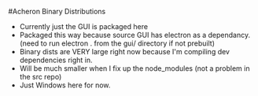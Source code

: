 #Acheron Binary Distributions

* Currently just the GUI is packaged here
* Packaged this way because source GUI has electron as a dependancy. (need to run electron . from the gui/ directory if not prebuilt)
* Binary dists are VERY large right now because I'm compiling dev dependencies right in.
* Will be much smaller when I fix up the node_modules (not a problem in the src repo)
* Just Windows here for now.
